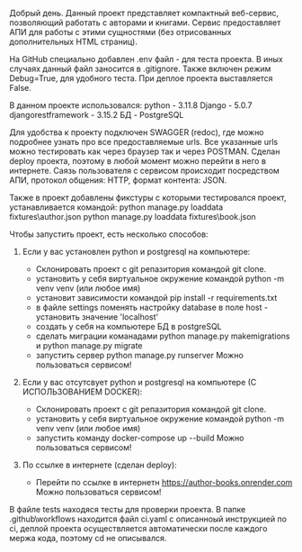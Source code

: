 Добрый день.
Данный проект представляет компактный веб-сервис, позволяющий работать с авторами и книгами. Сервис предоставляет АПИ для работы с этими сущностями (без отрисованных дополнительных HTML страниц).

На GitHub специально добавлен .env файл - для теста проекта. В иных случаях данный файл заносится в .gitignore.
Также включен режим Debug=True, для удобного теста. При деплое проекта выставляется False.

В данном проекте использовался:
  python - 3.11.8
  Django - 5.0.7
  djangorestframework - 3.15.2
  БД - PostgreSQL

Для удобства к проекту подключен SWAGGER (redoc), где можно подробнее узнать про все предоставляемые urls.
Все указанные urls можно тестировать как через браузер так и через POSTMAN.
Сделан deploy проекта, поэтому в любой момент можно перейти в него в интернете.
Саязь пользователя с сервисом происходит посредством АПИ, протокол общения: HTTP, формат контента: JSON.

Также в проект добавлены фикстуры с которыми тестировался проект, устанавливается командой:
      python manage.py loaddata fixtures\author.json
      python manage.py loaddata fixtures\book.json


Чтобы запустить проект, есть несколько способов:
  1) Если у вас установлен python и postgresql на компьютере:
        - Склонировать проект с git репазитория командой git clone.
        - установить у себя виртуальное окружение командой python -m venv venv (или любое имя)
        - установит зависимости командой pip install -r requirements.txt
        - в файле settings поменять настройку database в поле host - установить значение 'localhost'
        - создать у себя на компьютере БД в postgreSQL
        - сделать миграции команадами python manage.py makemigrations и python manage.py migrate
        - запустить сервер python manage.py runserver
        Можно пользоваться сервисом!

  2) Если у вас отсутсвует python и postgresql на компьютере (С ИСПОЛЬЗОВАНИЕМ DOCKER):
        - Склонировать проект с git репазитория командой git clone.
        - установить у себя виртуальное окружение командой python -m venv venv (или любое имя)
        - запустить команду docker-compose up --build
        Можно пользоваться сервисом!

  3) По ссылке в интернете (сделан deploy):
        - Перейти по ссылке в интернетн https://author-books.onrender.com
        Можно пользоваться сервисом!

В файле tests находяся тесты для проверки проекта.
В папке .github\workflows находится файл ci.yaml с описанноый инструкцией по ci, деплой проекта осуществляется автоматически после каждого мержа кода, поэтому cd не описывался.


